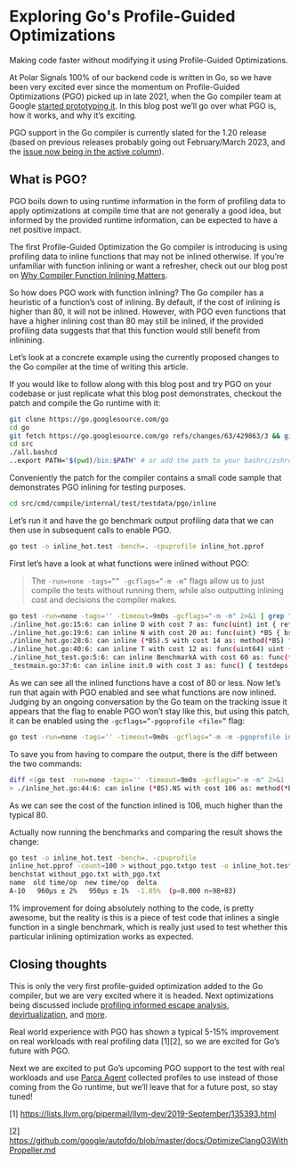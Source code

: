 # Exploring Go's Profile-Guided Optimizations

Making code faster without modifying it using Profile-Guided Optimizations.



At Polar Signals 100% of our backend code is written in Go, so we have been very excited ever since the momentum on Profile-Guided Optimizations (PGO) picked up in late 2021, when the Go compiler team at Google [started prototyping it](https://github.com/golang/go/issues/28262#issuecomment-945837783). In this blog post we’ll go over what PGO is, how it works, and why it’s exciting.

PGO support in the Go compiler is currently slated for the 1.20 release (based on previous releases probably going out February/March 2023, and the [issue now being in the active column](https://github.com/golang/go/issues/55022#issuecomment-1254050321)).

## What is PGO?

PGO boils down to using runtime information in the form of profiling data to apply optimizations at compile time that are not generally a good idea, but informed by the provided runtime information, can be expected to have a net positive impact.

The first Profile-Guided Optimization the Go compiler is introducing is using profiling data to inline functions that may not be inlined otherwise. If you’re unfamiliar with function inlining or want a refresher, check out our blog post on [Why Compiler Function Inlining Matters](https://www.polarsignals.com/blog/posts/2021/12/15/why-compiler-function-inlining-matters/).

So how does PGO work with function inlining? The Go compiler has a heuristic of a function’s cost of inlining. By default, if the cost of inlining is higher than 80, it will not be inlined. However, with PGO even functions that have a higher inlining cost than 80 may still be inlined, if the provided profiling data suggests that that this function would still benefit from inlinining.

Let’s look at a concrete example using the currently proposed changes to the Go compiler at the time of writing this article.

If you would like to follow along with this blog post and try PGO on your codebase or just replicate what this blog post demonstrates, checkout the patch and compile the Go runtime with it:

```bash
git clone https://go.googlesource.com/go
cd go
git fetch https://go.googlesource.com/go refs/changes/63/429863/3 && git checkout -b change-429863 FETCH_HEAD
cd src
./all.bashcd 
..export PATH="$(pwd)/bin:$PATH" # or add the path to your bashrc/zshrc
```

Conveniently the patch for the compiler contains a small code sample that demonstrates PGO inlining for testing purposes.

```bash
cd src/cmd/compile/internal/test/testdata/pgo/inline
```

Let’s run it and have the go benchmark output profiling data that we can then use in subsequent calls to enable PGO.

```bash
go test -o inline_hot.test -bench=. -cpuprofile inline_hot.pprof
```

First let’s have a look at what functions were inlined without PGO:

> The `-run=none -tags=”” -gcflags=”-m -m”` flags allow us to just compile the tests without running them, while also outputting inlining cost and decisions the compiler makes.

```bash
go test -run=none -tags='' -timeout=9m0s -gcflags="-m -m" 2>&1 | grep "can inline"
./inline_hot.go:15:6: can inline D with cost 7 as: func(uint) int { return int((i + (wSize - 1)) >> lWSize) }
./inline_hot.go:19:6: can inline N with cost 20 as: func(uint) *BS { bs = &BS{...}; return bs }
./inline_hot.go:28:6: can inline (*BS).S with cost 14 as: method(*BS) func(uint) *BS { b.s[i >> lWSize] |= 1 << (i & (wSize - 1)); return b }
./inline_hot.go:40:6: can inline T with cost 12 as: func(uint64) uint { return uint(jn[v & -v * 0x03f79d71b4ca8b09 >> 58]) }
./inline_hot_test.go:5:6: can inline BenchmarkA with cost 60 as: func(*testing.B) { benchmarkB(b) }
_testmain.go:37:6: can inline init.0 with cost 3 as: func() { testdeps.ImportPath = "cmd/compile/internal/test/testdata/pgo/inline" }
```

As we can see all the inlined functions have a cost of 80 or less. Now let’s run that again with PGO enabled and see what functions are now inlined. Judging by an ongoing conversation by the Go team on the tracking issue it appears that the flag to enable PGO won’t stay like this, but using this patch, it can be enabled using the `-gcflags=”-pgoprofile <file>”` flag:

```bash
go test -run=none -tags='' -timeout=9m0s -gcflags="-m -m -pgoprofile inline_hot.pprof"
```

To save you from having to compare the output, there is the diff between the two commands:

```bash
diff <(go test -run=none -tags='' -timeout=9m0s -gcflags="-m -m" 2>&1 | grep "can inline") <(go test -run=none -tags='' -timeout=9m0s -gcflags="-m -m -pgoprofile inline_hot.pprof" 2>&1 | grep "can inline")
> ./inline_hot.go:44:6: can inline (*BS).NS with cost 106 as: method(*BS) func(uint) (uint, bool) { x := int(i >> lWSize); if x >= len(b.s) { return 0, false }; w := b.s[x]; w = w >> (i & (wSize - 1)); if w != 0 { return i + T(w), true }; x = x + 1; for loop; return 0, false }
```

As we can see the cost of the function inlined is 106, much higher than the typical 80.

Actually now running the benchmarks and comparing the result shows the change:

```bash
go test -o inline_hot.test -bench=. -cpuprofile 
inline_hot.pprof -count=100 > without_pgo.txtgo test -o inline_hot.test -bench=. -gcflags="-pgoprofile inline_hot.pprof" -count=100 > with_pgo.txt
benchstat without_pgo.txt with_pgo.txt
name  old time/op  new time/op  delta
A-10   960µs ± 2%   950µs ± 1%  -1.05%  (p=0.000 n=98+83)
```

1% improvement for doing absolutely nothing to the code, is pretty awesome, but the reality is this is a piece of test code that inlines a single function in a single benchmark, which is really just used to test whether this particular inlining optimization works as expected.

## Closing thoughts

This is only the very first profile-guided optimization added to the Go compiler, but we are very excited where it is headed. Next optimizations being discussed include [profiling informed escape analysis](https://github.com/golang/go/issues/55022#issuecomment-1252526633), [devirtualization](https://github.com/golang/go/issues/55022#issuecomment-1252191950), and [more](https://github.com/golang/go/issues/55022#issuecomment-1245605666).

Real world experience with PGO has shown a typical 5-15% improvement on real workloads with real profiling data [1][2], so we are excited for Go’s future with PGO.

Next we are excited to put Go’s upcoming PGO support to the test with real workloads and use [Parca Agent](https://github.com/parca-dev/parca-agent) collected profiles to use instead of those coming from the Go runtime, but we’ll leave that for a future post, so stay tuned!

[1] https://lists.llvm.org/pipermail/llvm-dev/2019-September/135393.html

[2] https://github.com/google/autofdo/blob/master/docs/OptimizeClangO3WithPropeller.md
